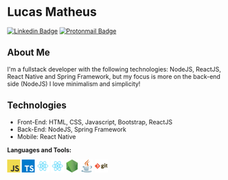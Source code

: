 # Lucas Matheus

[![Linkedin Badge](https://img.shields.io/badge/LucasMatheus-181818?style=flat-square&logo=Linkedin&logoColor=white&link=www.linkedin.com/in/lucas-matheus-lucaorx)](www.linkedin.com/in/lucas-matheus-lucaorx) [![Protonmail Badge](https://img.shields.io/badge/-lucaorx@protonmail.com-181a1b?style=flat-square&logo=Protonmail&logoColor=white&link=mailto:lucaorx@protonmail.com)](mailto:lucaorx@protonmail.com)

## About Me
I'm a fullstack developer with the following technologies: NodeJS, ReactJS, React Native and Spring Framework, but my focus is more on the back-end side (NodeJS)
I love minimalism and simplicity!

## Technologies
- Front-End: HTML, CSS, Javascript, Bootstrap, ReactJS
- Back-End: NodeJS, Spring Framework
- Mobile: React Native

**Languages and Tools:**  

<code><img height="30" src="https://raw.githubusercontent.com/github/explore/80688e429a7d4ef2fca1e82350fe8e3517d3494d/topics/javascript/javascript.png"></code>
<code><img height="30" src="https://raw.githubusercontent.com/github/explore/80688e429a7d4ef2fca1e82350fe8e3517d3494d/topics/typescript/typescript.png"></code>
<code><img height="30" src="https://raw.githubusercontent.com/github/explore/80688e429a7d4ef2fca1e82350fe8e3517d3494d/topics/react/react.png"></code>
<code><img height="30" src="https://raw.githubusercontent.com/github/explore/80688e429a7d4ef2fca1e82350fe8e3517d3494d/topics/react-native/react-native.png"></code>
<code><img height="30" src="https://raw.githubusercontent.com/github/explore/80688e429a7d4ef2fca1e82350fe8e3517d3494d/topics/nodejs/nodejs.png"></code>
<code><img height="30" src="https://raw.githubusercontent.com/github/explore/80688e429a7d4ef2fca1e82350fe8e3517d3494d/topics/java/java.png"></code>
<code><img height="30" src="https://raw.githubusercontent.com/github/explore/80688e429a7d4ef2fca1e82350fe8e3517d3494d/topics/git/git.png"></code>
